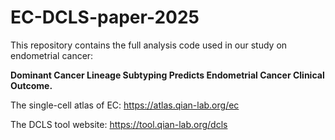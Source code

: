 # EC-DCLS-paper-2025
This repository contains the full analysis code used in our study on endometrial cancer:

**Dominant Cancer Lineage Subtyping Predicts Endometrial Cancer Clinical Outcome.**

The single-cell atlas of EC: https://atlas.qian-lab.org/ec 

The DCLS tool website: https://tool.qian-lab.org/dcls

